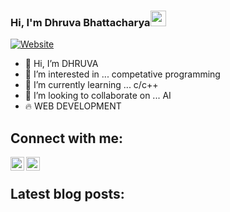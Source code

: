 ### Hi, I'm Dhruva Bhattacharya<img src="https://media.giphy.com/media/hvRJCLFzcasrR4ia7z/giphy.gif" width="25px">

[![Website](https://img.shields.io/badge/Text-Text-green?style=flat-square)](https://google.com)

- 👋 Hi, I’m DHRUVA 
- 👀 I’m interested in ... competative programming 
- 🌱 I’m currently learning ... c/c++
- 💞️ I’m looking to collaborate on ... AI
- 🔥 WEB DEVELOPMENT 


<!---
dhruvaop/dhruvaop is a ✨ special ✨ repository because its `README.md` (this file) appears on your GitHub profile.
You can click the Preview link to take a look at your changes.
--->
## Connect with me:
[<img align="left" alt="codeSTACKr | Twitter" width="22px" src="https://twitter.com/DhruvaBhattach2" />][twitter]
[<img align="left" alt="codeSTACKr | LinkedIn" width="22px" src="https://www.linkedin.com/in/dhruva-bhattacharya-14843915b/" />][linkedin]
<br />
<!-- Optional if you have blogs -->
## Latest blog posts:
<!-- BLOG-POST-LIST:START -->
<!-- BLOG-POST-LIST:END -->
<!-- This section you create this variables that are used above -->
[website]: https://google.com
[twitter]: https://twitter.com/DhruvaBhattach2
[linkedin]: https://www.linkedin.com/in/dhruva-bhattacharya-14843915b/
